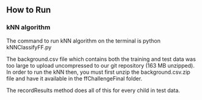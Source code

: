 ## How to Run

### kNN algorithm

The command to run kNN algorithm on the terminal is python kNNClassifyFF.py

The background.csv file which contains both the training and test data was too large to upload uncompressed to our git repository (163 MB unzipped).
In order to run the kNN then, you must first unzip the background.csv.zip file and have it available in the ffChallengeFinal folder.

The recordResults method does all of this for every child in test data.
